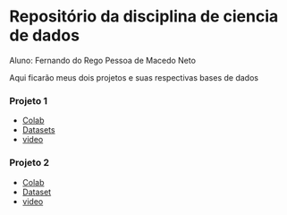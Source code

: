 # Repositório da disciplina de ciencia de dados

Aluno: Fernando do Rego Pessoa de Macedo Neto

Aqui ficarão meus dois projetos e suas respectivas bases de dados

### Projeto 1
* [Colab](https://colab.research.google.com/drive/1DjOX0IcXvRqKMRz3ToaA-FhaQCT71sAk?usp=sharing)
* [Datasets](https://drive.google.com/drive/folders/1Xw9-uMM_saHUHRrNYDw9d7BKuEbrdgxc?usp=sharing)
* [video]()


### Projeto 2
* [Colab]()
* [Dataset](https://drive.google.com/drive/folders/1Xw9-uMM_saHUHRrNYDw9d7BKuEbrdgxc?usp=sharing)
* [video]()
